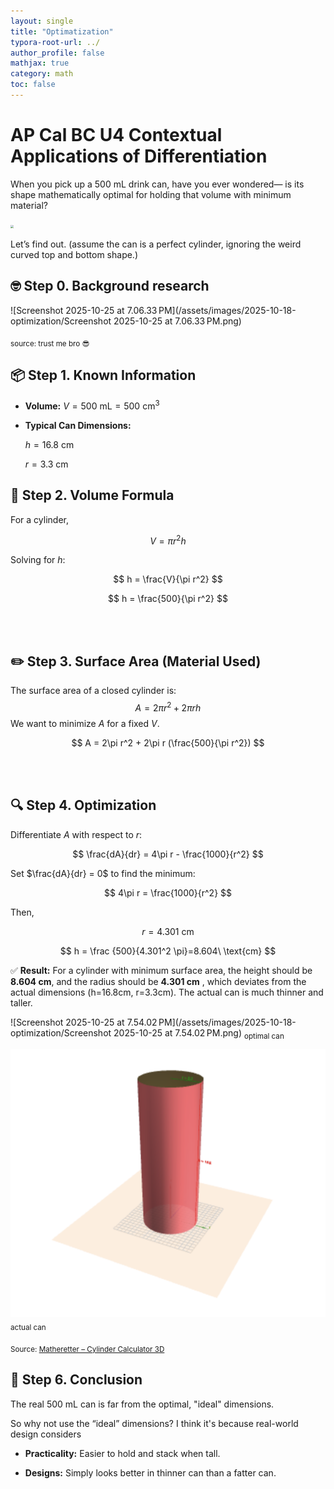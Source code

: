 ```yaml
---
layout: single
title: "Optimatization"
typora-root-url: ../
author_profile: false
mathjax: true
category: math
toc: false
---
```


# AP Cal BC U4 Contextual Applications of Differentiation

When you pick up a 500 mL drink can, have you ever wondered—
 is its shape mathematically optimal for holding that volume with minimum material?

<img src="/assets/images/2025-10-18-optimization/Screenshot 2025-10-25 at 8.33.11 PM.png" style="zoom:33%;" />

Let’s find out.
 (assume the can is a perfect cylinder, ignoring the weird curved top and bottom shape.)

## 🤓 Step 0. Background research

![Screenshot 2025-10-25 at 7.06.33 PM](/assets/images/2025-10-18-optimization/Screenshot 2025-10-25 at 7.06.33 PM.png)

<sub> source: trust me bro 😎

## 📦 Step 1. Known Information

- **Volume:** $V = 500\ \text{mL} = 500\ \text{cm}^3$

- **Typical Can Dimensions:**
  
   $h = 16.8\ \text{cm}$
   
   $r = 3.3\ \text{cm}$

## 📐 Step 2. Volume Formula

For a cylinder,


$$
V = \pi r^2 h
$$


Solving for $h$:

$$
h = \frac{V}{\pi r^2}
$$



$$
h = \frac{500}{\pi r^2}
$$


​				
​					

## ✏️ Step 3. Surface Area (Material Used)

The surface area of a closed cylinder is:
$$
A = 2\pi r^2 + 2\pi r h
$$
We want to minimize $A$ for a fixed $V$.


$$
A = 2\pi r^2 + 2\pi r (\frac{500}{\pi r^2})
$$


​				
​					

## 🔍 Step 4. Optimization

Differentiate $A$ with respect to $r$:


$$
\frac{dA}{dr} = 4\pi r - \frac{1000}{r^2}
$$

Set $\frac{dA}{dr} = 0$ to find the minimum:



$$
4\pi r = \frac{1000}{r^2}
$$


Then, 


$$
r=4.301\ \text{cm}
$$



$$
h = \frac {500}{4.301^2 \pi}=8.604\ \text{cm}
$$







✅ **Result:** For a cylinder with minimum surface area,
 the height should be **8.604 cm**, and the radius should be **4.301 cm** , which deviates from the actual dimensions (h=16.8cm, r=3.3cm). The actual can is much thinner and taller. 



![Screenshot 2025-10-25 at 7.54.02 PM](/assets/images/2025-10-18-optimization/Screenshot 2025-10-25 at 7.54.02 PM.png) <sub> optimal can

![image-20251025200052939](/assets/images/2025-10-18-optimization/image-20251025200052939.png)<sub> actual can

<sub> Source: [Matheretter – Cylinder Calculator 3D](https://www.matheretter.de/calc/cylinder)

## 🧠 Step 6. Conclusion

The real 500 mL can is far from the optimal, "ideal" dimensions.

So why not use the “ideal” dimensions? I think it's because real-world design considers

- **Practicality:** Easier to hold and stack when tall.

- **Designs:** Simply looks better in thinner can than a fatter can.

